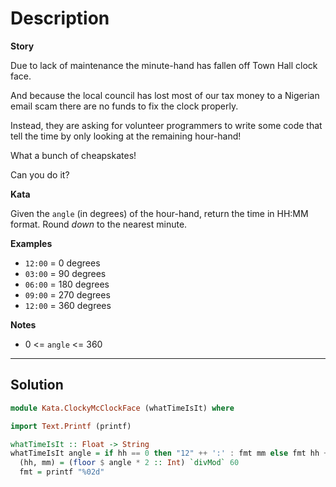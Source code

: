# Description

**Story**

Due to lack of maintenance the minute-hand has fallen off Town Hall clock face.

And because the local council has lost most of our tax money to a Nigerian email scam there are no funds to fix the clock properly.

Instead, they are asking for volunteer programmers to write some code that tell the time by only looking at the remaining hour-hand!

What a bunch of cheapskates!

Can you do it?

**Kata**

Given the `angle` (in degrees) of the hour-hand, return the time in HH:MM format. Round _down_ to the nearest minute.

**Examples**

- `12:00` = 0 degrees
- `03:00` = 90 degrees
- `06:00` = 180 degrees
- `09:00` = 270 degrees
- `12:00` = 360 degrees

**Notes**

- 0 <= `angle` <= 360

---

## Solution

```hs
module Kata.ClockyMcClockFace (whatTimeIsIt) where

import Text.Printf (printf)

whatTimeIsIt :: Float -> String
whatTimeIsIt angle = if hh == 0 then "12" ++ ':' : fmt mm else fmt hh ++ ':' : fmt mm where
  (hh, mm) = (floor $ angle * 2 :: Int) `divMod` 60
  fmt = printf "%02d"
```
